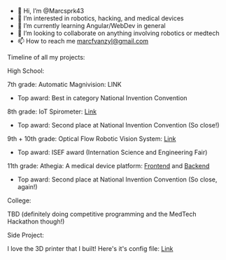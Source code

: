 - 👋 Hi, I’m @Marcsprk43
- 👀 I’m interested in robotics, hacking, and medical devices
- 🌱 I’m currently learning Angular/WebDev in general
- 💞️ I’m looking to collaborate on anything involving robotics or medtech
- 📫 How to reach me marcfvanzyl@gmail.com

Timeline of all my projects:

High School:

7th grade: Automatic Magnivision: LINK
- Top award: Best in category National Invention Convention

8th grade: IoT Spirometer: [Link](https://github.com/Marcsprk43/IoTSpirometer-GCP)
- Top award: Second place at National Invention Convention (So close!)

9th + 10th grade: Optical Flow Robotic Vision System: [Link](https://github.com/Marcsprk43/OpticalFlow)
- Top award: ISEF award (Internation Science and Engineering Fair)

11th grade: Athegia: A medical device platform: [Frontend](https://github.com/Marcsprk43/athegia-frontend) and [Backend](https://github.com/Marcsprk43/athegia-server)
- Top award: Second place at National Invention Convention (So close, again!)

College:

TBD (definitely doing competitive programming and the MedTech Hackathon though!)

Side Project:

I love the 3D printer that I built! Here's it's config file: [Link](https://github.com/Marcsprk43/AnetA8_BBTV13)
